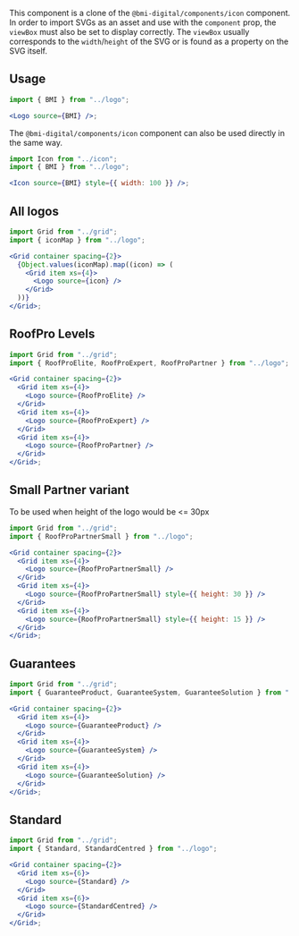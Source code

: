 This component is a clone of the `@bmi-digital/components/icon` component. In order to import SVGs
as an asset and use with the `component` prop, the `viewBox` must also be set to
display correctly. The `viewBox` usually corresponds to the `width`/`height` of
the SVG or is found as a property on the SVG itself.

## Usage

```jsx
import { BMI } from "../logo";

<Logo source={BMI} />;
```

The `@bmi-digital/components/icon` component can also be used directly in the same way.

```jsx
import Icon from "../icon";
import { BMI } from "../logo";

<Icon source={BMI} style={{ width: 100 }} />;
```

## All logos

```jsx
import Grid from "../grid";
import { iconMap } from "../logo";

<Grid container spacing={2}>
  {Object.values(iconMap).map((icon) => (
    <Grid item xs={4}>
      <Logo source={icon} />
    </Grid>
  ))}
</Grid>;
```

## RoofPro Levels

```jsx
import Grid from "../grid";
import { RoofProElite, RoofProExpert, RoofProPartner } from "../logo";

<Grid container spacing={2}>
  <Grid item xs={4}>
    <Logo source={RoofProElite} />
  </Grid>
  <Grid item xs={4}>
    <Logo source={RoofProExpert} />
  </Grid>
  <Grid item xs={4}>
    <Logo source={RoofProPartner} />
  </Grid>
</Grid>;
```

## Small Partner variant

To be used when height of the logo would be <= 30px

```jsx
import Grid from "../grid";
import { RoofProPartnerSmall } from "../logo";

<Grid container spacing={2}>
  <Grid item xs={4}>
    <Logo source={RoofProPartnerSmall} />
  </Grid>
  <Grid item xs={4}>
    <Logo source={RoofProPartnerSmall} style={{ height: 30 }} />
  </Grid>
  <Grid item xs={4}>
    <Logo source={RoofProPartnerSmall} style={{ height: 15 }} />
  </Grid>
</Grid>;
```

## Guarantees

```jsx
import Grid from "../grid";
import { GuaranteeProduct, GuaranteeSystem, GuaranteeSolution } from "../logo";

<Grid container spacing={2}>
  <Grid item xs={4}>
    <Logo source={GuaranteeProduct} />
  </Grid>
  <Grid item xs={4}>
    <Logo source={GuaranteeSystem} />
  </Grid>
  <Grid item xs={4}>
    <Logo source={GuaranteeSolution} />
  </Grid>
</Grid>;
```

## Standard

```jsx
import Grid from "../grid";
import { Standard, StandardCentred } from "../logo";

<Grid container spacing={2}>
  <Grid item xs={6}>
    <Logo source={Standard} />
  </Grid>
  <Grid item xs={6}>
    <Logo source={StandardCentred} />
  </Grid>
</Grid>;
```
